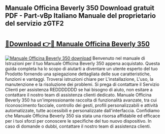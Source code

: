 ## Manuale Officina Beverly 350 Download gratuit PDF - Part-vBp Italiano Manuale del proprietario del servizio zGTF2

# <h2><a href="http://dfdmhz.blite.top/?on=Manuale+Officina+Beverly+350">🔗Download 👉🔴 Manuale Officina Beverly 350</a></h2>

[![Manuale Officina Beverly 350 download](https://i.imgur.com/lujVjoI.png)](http://dfdmhz.blite.top/?on=Manuale+Officina+Beverly+350)
Benvenuto nel manuale di Istruzioni per il tuo Manuale Officina Beverly 350 appena acquistato. Questa guida completa ha lo scopo di aiutarti a diventare un utente esperto del tuo Prodotto fornendo una spiegazione dettagliata delle sue caratteristiche, funzioni e vantaggi. Troverai istruzioni chiare per L'installazione, L'uso, la manutenzione e la risoluzione dei problemi. Si prega di contattare il Servizio Clienti per assistenza REDDDDDDD se hai bisogno di aiuto, non esitare a contattare il nostro team di assistenza clienti dedicato. Manuale Officina Beverly 350 ha un'impressionante raccolta di funzionalità avanzate, tra cui riconoscimento facciale, controllo dei gesti, profili personalizzabili e attività automatizzate, tutte accessibili e personalizzate dall'interfaccia. Confidiamo che Manuale Officina Beverly 350 sia stata una risorsa affidabile ed efficace per i tuoi sforzi per conoscere le specifiche del tuo nuovo dispositivo. In caso di domande o dubbi, contattare il nostro team di assistenza clienti.
